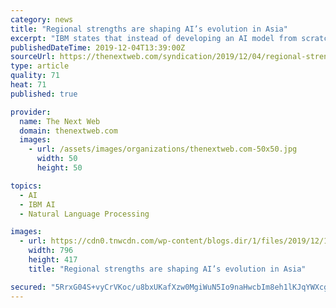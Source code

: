```yaml
---
category: news
title: "Regional strengths are shaping AI’s evolution in Asia"
excerpt: "IBM states that instead of developing an AI model from scratch, it is necessary to use learned AI such as NLP and Image Recognition provided by a vendor that can fit the enterprise’s business needs. IBM Japan, for example, launched Watson, which supports the Japanese language in 2016. “In the case of IBM Watson, many APIs can be customized ..."
publishedDateTime: 2019-12-04T13:39:00Z
sourceUrl: https://thenextweb.com/syndication/2019/12/04/regional-strengths-are-shaping-ais-evolution-in-asia/
type: article
quality: 71
heat: 71
published: true

provider:
  name: The Next Web
  domain: thenextweb.com
  images:
    - url: /assets/images/organizations/thenextweb.com-50x50.jpg
      width: 50
      height: 50

topics:
  - AI
  - IBM AI
  - Natural Language Processing

images:
  - url: https://cdn0.tnwcdn.com/wp-content/blogs.dir/1/files/2019/12/1-1-796x417.jpg
    width: 796
    height: 417
    title: "Regional strengths are shaping AI’s evolution in Asia"

secured: "5RrxG04S+vyCrVKoc/u8bxUKafXzw0MgiWuN5Io9naHwcbIm8eh1lKJqYWXcgMXUWNzQJY6DO0uXTvBec9VtuwZXa+ggnR+ZQgL9tn3/fAov5db/u7Gow7auW404Tzjuf86s2zCuEvZRn1KCM7qavYzb4UHATO1wLOu5WEdxCopqHRnrSej946vM2gg9oep4/yGWthxq07v6I8j5cBrvV8OE7l8ercrmpSo2+/KHAAt8oJY2H9mn3Tq3rWvuI2SP2EqRduWKVJOeyw4AebRn4A==;TJGMcRuYFJcKFPrA7XIXNw=="
---
```


